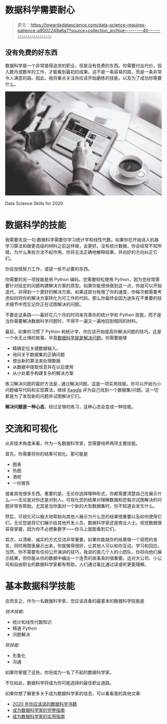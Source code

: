 # 数据科学需要耐心

> 原文：<https://towardsdatascience.com/data-science-requires-patience-a9002249a6a7?source=collection_archive---------40----------------------->

## 没有免费的好东西

数据科学是一个非常值得追求的职业，但是没有免费的东西。你需要付出代价，投入数月或数年的工作，才能看到最初的成果。这不是一条容易的路，而是一条非常令人满意的路。因此，我将重点关注你应该开始磨练的技能，以及为了成功你需要什么。

![](img/2a9ff89d88617284bb10c0fc8c7ae9f2.png)

Data Science Skills for 2020

# 数据科学的技能

我需要先说一句:数据科学需要你学习统计学和线性代数。如果你在开始进入机器学习算法和做更高级的材料之前这样做，会更好。没有统计数据，你会经常不知所措，为什么某些方法不起作用，你将无法正确地解释结果，并向好的方向纠正它们。

你会加倍努力工作，渴望一些不必要的东西。

你需要的另一项技能是用 Python 编码。您需要轻松使用 Python，因为您经常需要针对给定的问题构建解决方案的原型。如果你能很快做到这一点，你就可以开始迭代，并得到一个更好的解决方案。如果这部分拖慢了你的速度，你每次都需要考虑如何将你的解决方案转化为可工作的代码，那么你最终会因为迷失在不重要的技术细节中而忘记你正在试图解决的问题。

不要走这条路——最好花几个月的时间来完善你的统计学和 Python 技能，而不是当你需要解决数据科学问题时，不得不一遍又一遍地回到相同的材料。

最后，如果你习惯了 Python 和统计学，你应该开始提高你解决问题的技巧。这是一个永无止境的故事。毕竟[数据科学就是解决问题](/data-science-books-you-should-read-in-2020-358f70e1d9b2)。你需要能够

*   精确定位关键数据输入，
*   询问关于数据集的正确问题
*   想出新的算法来处理数据
*   从数据中提取信息并在以后使用
*   从小处着手构建复杂的解决方案

练习解决问题的最好方法是…通过解决问题。这是一项实用技能。你可以开始为小问题编写代码和实现算法，继续 [Kaggle](http://www.kaggle.com) 并为自己找到一个数据集/问题。这一切都是为了发现新的问题并试图解决它们。

**解决问题是一种心态**，经过足够的练习，这种心态会变成一种技能。

# 交流和可视化

从非技术角度来看，作为一名数据科学家，您需要培养两项主要技能。

首先，你需要将你的结果可视化。那可能是

*   图表
*   热图
*   酒吧
*   一份报告

或者其他很多东西。重要的是，无论你选择哪种形式，你都需要清楚自己在展示什么——无论是对你还是对别人。可视化您的结果对理解数据和您每次试图解决的问题非常有帮助。尤其是当你面对一个新的大型数据集时，你不知道会发生什么。

然后，可视化可以极大地帮助向其他人展示为什么您的结果很重要以及如何使用它们，无论您是将它们展示给其他开发人员、数据科学家还是商业人士。视觉数据很容易掌握，因为你不必想象数字——你马上就能看到它们。

其次，以清晰、诚实的方式交流非常重要。如果你能就你的结果做一个简短的发言，同时用图表展示出来，你就做得很好，让其他人可以和你互动，学习和回应。当然，你不需要有任何公开演讲的技巧，我说的是几个人的小团队，你将向他们展示结果，但你能从你的数据中编出一个连贯的故事真的很重要。这对大公司、小公司和自由职业的数据科学家都有帮助。人们通过看比通过读或听更能理解。

# 基本数据科学技能

总而言之，作为一名数据科学家，您应该具备的最基本的数据科学技能是

*技术技能:*

*   统计和线性代数知识
*   精通 Python
*   问题解决

*软技能:*

*   形象化
*   沟通

如果你掌握了这些，你将成为一名了不起的数据科学家。

不仅如此，数据科学将成为你可能选择的最佳职业道路。

如果你想了解更多关于成为数据科学家的信息，可以看看我的其他文章:

*   [2020 年你应该读的数据科学书籍](/data-science-books-you-should-read-in-2020-358f70e1d9b2)
*   [成为数据科学家的完整指南](/complete-guide-to-become-a-data-scientist-1e08bc54688d)
*   [成为数据科学家的实用指南](/practical-guide-to-become-a-data-scientist-2483a5f83770)